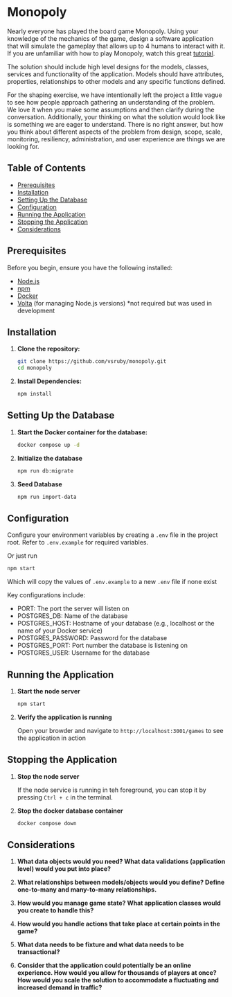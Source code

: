 # Monopoly

Nearly everyone has played the board game Monopoly. Using your knowledge of the mechanics of the game, design a software application that will simulate the gameplay that allows up to 4 humans to interact with it. If you are unfamiliar with how to play Monopoly, watch this great [tutorial](https://www.youtube.com/watch?v=4nz-_hvFw44).

The solution should include high level designs for the models, classes, services and functionality of the application. Models should have attributes, properties, relationships to other models and any specific functions defined.

For the shaping exercise, we have intentionally left the project a little vague to see how people approach gathering an understanding of the problem. We love it when you make some assumptions and then clarify during the conversation. Additionally, your thinking on what the solution would look like is something we are eager to understand. There is no right answer, but how you think about different aspects of the problem from design, scope, scale, monitoring, resiliency, administration, and user experience are things we are looking for.

## Table of Contents

- [Prerequisites](#prerequisites)
- [Installation](#installation)
- [Setting Up the Database](#setting-up-the-database)
- [Configuration](#configuration)
- [Running the Application](#running-the-application)
- [Stopping the Application](#stopping-the-application)
- [Considerations](#considerations)

## Prerequisites

Before you begin, ensure you have the following installed:

- [Node.js](https://nodejs.org/)
- [npm](https://www.npmjs.com/)
- [Docker](https://www.docker.com/)
- [Volta](https://volta.sh/) (for managing Node.js versions) \*not required but was used in development

## Installation

1. **Clone the repository:**

   ```bash
   git clone https://github.com/vsruby/monopoly.git
   cd monopoly
   ```

2. **Install Dependencies:**

   ```bash
   npm install
   ```

## Setting Up the Database

1. **Start the Docker container for the database:**

   ```bash
   docker compose up -d
   ```

2. **Initialize the database**

   ```bash
   npm run db:migrate
   ```

3. **Seed Database**

   ```bash
   npm run import-data
   ```

## Configuration

Configure your environment variables by creating a `.env` file in the project root. Refer to `.env.example` for required variables.

Or just run

```bash
npm start
```

Which will copy the values of `.env.example` to a new `.env` file if none exist

Key configurations include:

- PORT: The port the server will listen on
- POSTGRES_DB: Name of the database
- POSTGRES_HOST: Hostname of your database (e.g., localhost or the name of your Docker service)
- POSTGRES_PASSWORD: Password for the database
- POSTGRES_PORT: Port number the database is listening on
- POSTGRES_USER: Username for the database

## Running the Application

1. **Start the node server**

   ```bash
   npm start
   ```

2. **Verify the application is running**

   Open your browder and navigate to `http://localhost:3001/games` to see the application in action

## Stopping the Application

1. **Stop the node server**

   If the node service is running in teh foreground, you can stop it by pressing `Ctrl + c` in the terminal.

2. **Stop the docker database container**

   ```bash
   docker compose down
   ```

## Considerations

1. **What data objects would you need? What data validations (application level) would you put into place?**

2. **What relationships between models/objects would you define? Define one-to-many and many-to-many relationships.**

3. **How would you manage game state? What application classes would you create to handle this?**

4. **How would you handle actions that take place at certain points in the game?**

5. **What data needs to be fixture and what data needs to be transactional?**

6. **Consider that the application could potentially be an online experience. How would you allow for thousands of players at once? How would you scale the solution to accommodate a fluctuating and increased demand in traffic?**
